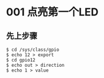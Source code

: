 # 001 点亮第一个LED

## 先上步骤

```console
$ cd /sys/class/gpio
$ echo 12 > export
$ cd gpio12
$ echo out > direction
$ echo 1 > value 
```

